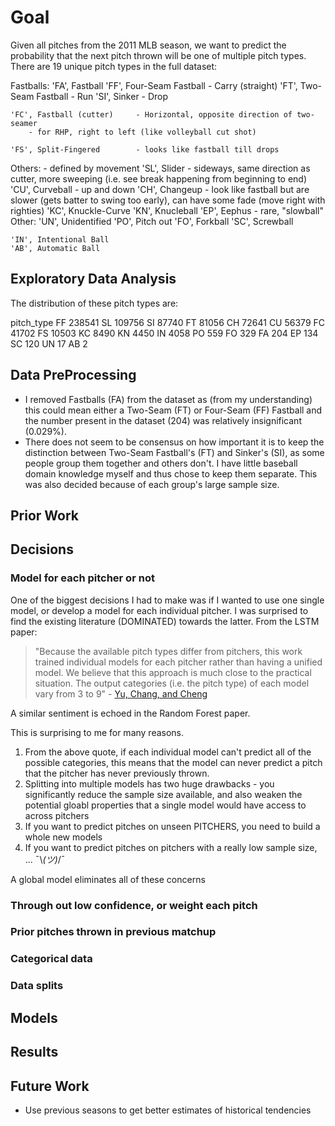 
# Goal 

Given all pitches from the 2011 MLB season, we want to predict the probability that the next pitch thrown will be one of multiple pitch types. There are 19 unique pitch types in the full dataset:

Fastballs:
    'FA', Fastball
    'FF', Four-Seam Fastball    - Carry (straight)
    'FT', Two-Seam Fastball     - Run 
    'SI', Sinker                - Drop 

    'FC', Fastball (cutter)     - Horizontal, opposite direction of two-seamer 
        - for RHP, right to left (like volleyball cut shot)

    'FS', Split-Fingered        - looks like fastball till drops
Others: - defined by movement 
    'SL', Slider                - sideways, same direction as cutter, more sweeping (i.e. see break happening from beginning to end)
    'CU', Curveball             - up and down 
    'CH', Changeup              - look like fastball but are slower (gets batter to swing too early), can have some fade (move right with righties)
    'KC', Knuckle-Curve
    'KN', Knucleball 
    'EP', Eephus                - rare, "slowball"
Other: 
    'UN', Unidentified
    'PO', Pitch out 
    'FO', Forkball
    'SC', Screwball

    'IN', Intentional Ball
    'AB', Automatic Ball 

## Exploratory Data Analysis

The distribution of these pitch types are:

pitch_type
FF    238541
SL    109756
SI     87740
FT     81056
CH     72641
CU     56379
FC     41702
FS     10503
KC      8490
KN      4450
IN      4058
PO       559
FO       329
FA       204
EP       134
SC       120
UN        17
AB         2

## Data PreProcessing

- I removed Fastballs (FA) from the dataset as (from my understanding) this could mean either a Two-Seam (FT) or Four-Seam (FF) Fastball and the number present in the dataset (204) was relatively insignificant (0.029%).
- There does not seem to be consensus on how important it is to keep the distinction between Two-Seam Fastball's (FT) and Sinker's (SI), as some people group them together and others don't. I have little baseball domain knowledge myself and thus chose to keep them separate. This was also decided because of each group's large sample size.

## Prior Work

## Decisions
### Model for each pitcher or not
One of the biggest decisions I had to make was if I wanted to use one single model, or develop a model for each individual pitcher. I was surprised to find the existing literature (DOMINATED) towards the latter. From the LSTM paper:

> "Because the available pitch types differ from pitchers, this work
    trained individual models for each pitcher rather than having
    a unified model. We believe that this approach is much close
    to the practical situation. The output categories (i.e. the pitch
    type) of each model vary from 3 to 9" - [Yu, Chang, and Cheng](https://ieeexplore.ieee.org/stamp/stamp.jsp?tp=&arnumber=9859411)

A similar sentiment is echoed in the Random Forest paper.

This is surprising to me for many reasons.
1) From the above quote, if each individual model can't predict all of the possible categories, this means that the model can never predict a pitch that the pitcher has never previously thrown.
2) Splitting into multiple models has two huge drawbacks - you significantly reduce the sample size available, and also weaken the potential gloabl properties that a single model would have access to across pitchers
3) If you want to predict pitches on unseen PITCHERS, you need to build a whole new models
4) If you want to predict pitches on pitchers with a really low sample size, ... ¯\\_(ツ)_/¯

A global model eliminates all of these concerns

### Through out low confidence, or weight each pitch

### Prior pitches thrown in previous matchup

### Categorical data

### Data splits

## Models

## Results

## Future Work

- Use previous seasons to get better estimates of historical tendencies